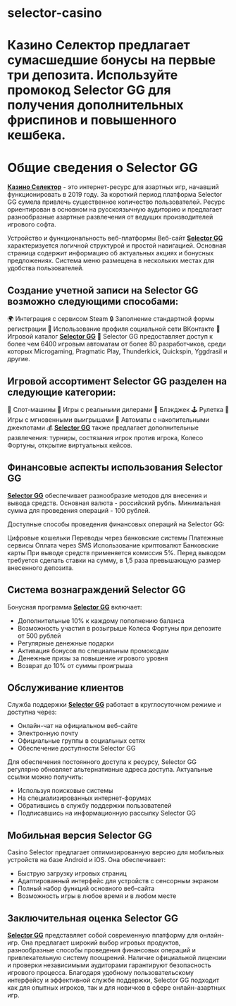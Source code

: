 # selector-casino
# Казино Селектор предлагает сумасшедшие бонусы на первые три депозита. Используйте промокод Selector GG для получения дополнительных фриспинов и повышенного кешбека.
# Общие сведения о Selector GG

**[Казино Селектор](https://azino.mobi/gosel)** - это интернет-ресурс для азартных игр, начавший функционировать в 2019 году. За короткий период платформа Selector GG сумела привлечь существенное количество пользователей. Ресурс ориентирован в основном на русскоязычную аудиторию и предлагает разнообразные азартные развлечения от ведущих производителей игрового софта.

Устройство и функциональность веб-платформы
Веб-сайт **[Selector GG](https://azino.mobi/gosel)** характеризуется логичной структурой и простой навигацией. Основная страница содержит информацию об актуальных акциях и бонусных предложениях. Система меню размещена в нескольких местах для удобства пользователей.

## Создание учетной записи на Selector GG возможно следующими способами:

🌍 Интеграция с сервисом Steam
🔒 Заполнение стандартной формы регистрации
🚀 Использование профиля социальной сети ВКонтакте
📱 Игровой каталог **[Selector GG](https://azino.mobi/gosel)**
🎲 Selector GG предоставляет доступ к более чем 6400 игровым автоматам от более 80 разработчиков, среди которых Microgaming, Pragmatic Play, Thunderkick, Quickspin, Yggdrasil и другие.

## Игровой ассортимент Selector GG разделен на следующие категории:

🎰 Слот-машины
🎰 Игры с реальными дилерами
🎲 Блэкджек
🕹️ Рулетка
🎲 Игры с мгновенными выигрышами
🎰 Автоматы с накопительными джекпотами
💰 **[Selector GG](https://azino.mobi/gosel)** также предлагает дополнительные развлечения: турниры, состязания игрок против игрока, Колесо Фортуны, открытие виртуальных кейсов.

## Финансовые аспекты использования Selector GG

**[Selector GG](https://azino.mobi/gosel)** обеспечивает разнообразие методов для внесения и вывода средств. Основная валюта - российский рубль. Минимальная сумма для проведения операций - 100 рублей.

Доступные способы проведения финансовых операций на Selector GG:

Цифровые кошельки
Переводы через банковские системы
Платежные сервисы
Оплата через SMS
Использование криптовалют
Банковские карты
При выводе средств применяется комиссия 5%. Перед выводом требуется сделать ставки на сумму, в 1,5 раза превышающую размер внесенного депозита.

## Система вознаграждений Selector GG

Бонусная программа **[Selector GG](https://azino.mobi/gosel)** включает:

- Дополнительные 10% к каждому пополнению баланса
- Возможность участия в розыгрыше Колеса Фортуны при депозите от 500 рублей
- Регулярные денежные подарки
- Активация бонусов по специальным промокодам
- Денежные призы за повышение игрового уровня
- Возврат до 10% от суммы проигрыша

## Обслуживание клиентов

Служба поддержки **[Selector GG](https://azino.mobi/gosel)** работает в круглосуточном режиме и доступна через:

- Онлайн-чат на официальном веб-сайте
- Электронную почту
- Официальные группы в социальных сетях
- Обеспечение доступности Selector GG

Для обеспечения постоянного доступа к ресурсу, Selector GG регулярно обновляет альтернативные адреса доступа. 
Актуальные ссылки можно получить:

- Используя поисковые системы
- На специализированных интернет-форумах
- Обратившись в службу поддержки пользователей
- Подписавшись на информационную рассылку Selector GG

## Мобильная версия Selector GG

Casino Selector предлагает оптимизированную версию для мобильных устройств на базе Android и iOS. Она обеспечивает:

- Быструю загрузку игровых страниц
- Адаптированный интерфейс для устройств с сенсорным экраном
- Полный набор функций основного веб-сайта
- Возможность игры в любое время и в любом месте

## Заключительная оценка Selector GG

**[Selector GG](https://azino.mobi/gosel)** представляет собой современную платформу для онлайн-игр. Она предлагает широкий выбор игровых продуктов, разнообразные способы проведения финансовых операций и привлекательную систему поощрений. Наличие официальной лицензии и проверки независимыми аудиторами гарантируют безопасность игрового процесса. Благодаря удобному пользовательскому интерфейсу и эффективной службе поддержки, Selector GG подходит как для опытных игроков, так и для новичков в сфере онлайн-азартных игр.
